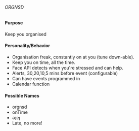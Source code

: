 ###### ORGNSD #######

#### Purpose ####

Keep you organised

#### Personality/Behavior ####

- Organisation freak, constantly on at you (tune down-able).
- Keep you on time, all the time.
- Face API detects when you're stressed and can help.
- Alerts, 30,20,10,5 mins before event (configurable)
- Can have events programmed in
- Calendar function

#### Possible Names ####

- orgnsd
- onTime
- ǝʇɐן
- Late, no more!


